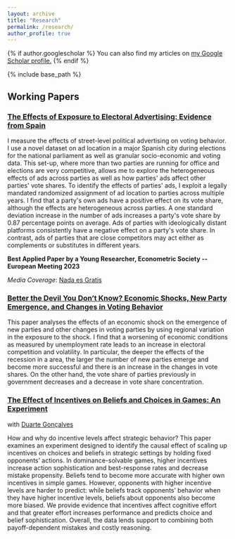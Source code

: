 ```yaml
---
layout: archive
title: "Research"
permalink: /research/
author_profile: true
---
```


{% if author.googlescholar %}
  You can also find my articles on <u><a href="{{author.googlescholar}}">my Google Scholar profile</a>.</u>
{% endif %}

{% include base_path %}
## Working Papers

### [The Effects of Exposure to Electoral Advertising: Evidence from Spain](http://testcas.github.io/files/EstebanCasanelles_PolAdv.pdf)

I measure the effects of street-level political advertising on voting behavior. I use a novel dataset on ad location in a major Spanish city during elections for the national parliament as well as granular socio-economic and voting data. This set-up, where more than two parties are running for office and elections are very competitive, allows me to explore the heterogeneous effects of ads across parties as well as how parties' ads affect other parties' vote shares.
To identify the effects of parties' ads, I exploit a legally mandated randomized assignment of ad location to parties across multiple years. I find that a party's own ads have a positive effect on its vote share, although the effects are heterogeneous across parties. A one standard deviation increase in the number of ads increases a party's vote share by 0.87 percentage points on average. Ads of parties with ideologically distant platforms consistently have a negative effect on a party's vote share. In contrast, ads of parties that are close competitors may act either as complements or substitutes in different years.

**Best Applied Paper by a Young Researcher, Econometric Society -- European Meeting 2023**

*Media Coverage*: [Nada es Gratis](https://nadaesgratis.es/admin/cuales-son-los-efectos-de-la-propaganda-electoral)



### [Better the Devil You Don’t Know? Economic Shocks, New Party Emergence, and Changes in Voting Behavior](http://testcas.github.io/files/EstebanCasanelles_NewPartiesShocks.pdf)

This paper analyses the effects of an economic shock on the emergence of new parties and other changes in voting parties by using regional variation in the exposure to the shock. I find that a worsening of economic conditions as measured by unemployment rate leads to an increase in electoral competition and volatility. In particular, the deeper the effects of the recession in a area, the larger the number of new parties emerge and become more successful and there is an increase in the changes in vote shares. On the other hand, the vote share of parties previously in government decreases and a decrease in vote share concentration.


### [The Effect of Incentives on Beliefs and Choices in Games: An Experiment](http://testcas.github.io/files/EstebanCasanellesGoncalves_EIBCG.pdf)
with [Duarte Gonçalves](https://duartegoncalves.com/)

How and why do incentive levels affect strategic behavior? This paper examines an experiment designed to identify the causal effect of scaling up incentives on choices and beliefs in strategic settings by holding fixed opponents’ actions. In dominance-solvable games, higher incentives increase action sophistication and
best-response rates and decrease mistake propensity. Beliefs tend to become more accurate with higher own incentives in simple games. However, opponents with higher incentive levels are harder to predict: while beliefs track opponents’ behavior when they have higher incentive levels, beliefs about opponents also become
more biased. We provide evidence that incentives affect cognitive effort and that greater effort increases performance and predicts choice and belief sophistication. Overall, the data lends support to combining both payoff-dependent mistakes and costly reasoning.
